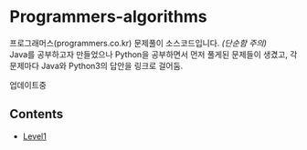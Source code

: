 # Programmers-algorithms
프로그래머스(programmers.co.kr) 문제풀이 소스코드입니다. *(단순함 주의)*   
Java를 공부하고자 만들었으나 Python을 공부하면서 먼저 풀게된 문제들이 생겼고, 각 문제마다 Java와 Python3의 답안을 링크로 걸어둠.



업데이트중

## Contents

+ [Level1](https://github.com/ssub-e/Programmers-algorithms/tree/master/Level%201 "Level1")
